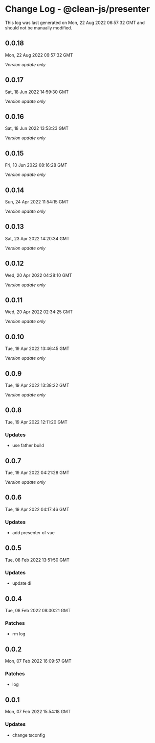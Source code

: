 # Change Log - @clean-js/presenter

This log was last generated on Mon, 22 Aug 2022 06:57:32 GMT and should not be manually modified.

## 0.0.18
Mon, 22 Aug 2022 06:57:32 GMT

_Version update only_

## 0.0.17
Sat, 18 Jun 2022 14:59:30 GMT

_Version update only_

## 0.0.16
Sat, 18 Jun 2022 13:53:23 GMT

_Version update only_

## 0.0.15
Fri, 10 Jun 2022 08:16:28 GMT

_Version update only_

## 0.0.14
Sun, 24 Apr 2022 11:54:15 GMT

_Version update only_

## 0.0.13
Sat, 23 Apr 2022 14:20:34 GMT

_Version update only_

## 0.0.12
Wed, 20 Apr 2022 04:28:10 GMT

_Version update only_

## 0.0.11
Wed, 20 Apr 2022 02:34:25 GMT

_Version update only_

## 0.0.10
Tue, 19 Apr 2022 13:46:45 GMT

_Version update only_

## 0.0.9
Tue, 19 Apr 2022 13:38:22 GMT

_Version update only_

## 0.0.8
Tue, 19 Apr 2022 12:11:20 GMT

### Updates

- use father build

## 0.0.7
Tue, 19 Apr 2022 04:21:28 GMT

_Version update only_

## 0.0.6
Tue, 19 Apr 2022 04:17:46 GMT

### Updates

- add presenter of vue

## 0.0.5
Tue, 08 Feb 2022 13:51:50 GMT

### Updates

- update di

## 0.0.4
Tue, 08 Feb 2022 08:00:21 GMT

### Patches

- rm log

## 0.0.2
Mon, 07 Feb 2022 16:09:57 GMT

### Patches

- log

## 0.0.1
Mon, 07 Feb 2022 15:54:18 GMT

### Updates

- change tsconfig


